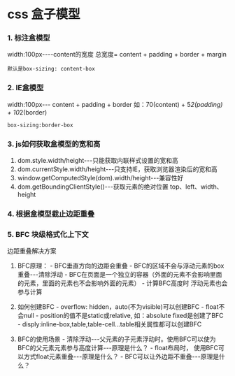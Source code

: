# css 盒子模型
### 1. 标注盒模型
  width:100px----content的宽度
  总宽度= content + padding + border + margin
  ```
  默认是box-sizing: content-box
  ```
### 2. IE盒模型
  width:100px--- content + padding + border
  如：70(content) + 5*2(padding) + 10*2(border)
  ```
  box-sizing:border-box
  ```

### 3. js如何获取盒模型的宽和高
  1. dom.style.width/height---只能获取内联样式设置的宽和高
  2. dom.currentStyle.width/height---只支持IE，获取浏览器渲染后的宽和高
  3. window.getComputedStyle(dom).width/height---兼容性好
  4. dom.getBoundingClientStyle()---获取元素的绝对位置 top、left、width、height
### 4. 根据盒模型截止边距重叠

### 5. BFC 块级格式化上下文
边距重叠解决方案

  1. BFC原理：
    - BFC垂直方向的边距会重叠
    - BFC的区域不会与浮动元素的box重叠---清除浮动
    - BFC在页面是一个独立的容器（外面的元素不会影响里面的元素，里面的元素也不会影响外面的元素）
    - 计算BFC高度时 浮动元素也会参与计算

  2. 如何创建BFC
    - overflow: hidden，auto(不为visible)可以创建BFC
    - float不会null
    - position的值不是static或relative,  如：absolute fixed是创建了BFC
    - disply:inline-box,table,table-cell...table相关属性都可以创建BFC

  3. BFC的使用场景
    - 清除浮动---父元素的子元素浮动时。使用BFC可以使为BFC的父元素元素参与高度计算---原理是什么？
    - float布局时， 使用BFC可以方式float元素重叠---原理是什么？
    - BFC可以让外边距不重叠---原理是什么？
